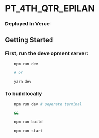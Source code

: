# PT_4TH_QTR_EPILAN
### Deployed in Vercel
## Getting Started

### First, run the development server:

```bash
    npm run dev

    # or

    yarn dev
```

### To build locally

```sh
    npm run dev # seperate terminal
    
    &&

    npm run build

    npm run start
```